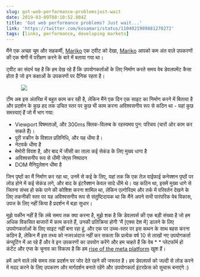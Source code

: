 ```yaml
---
slug: got-web-performance-problemsjust-wait
date: 2019-03-09T08:10:52.804Z
title: 'Got web performance problems? Just wait...'
link: 'https://twitter.com/kosamari/status/1104021989881270272'
tags: [links, performance, developing markets]
---
```

मैंने एक अच्छा चूम और सहकर्मी, [Mariko](https://twitter.com/kosamari) एक ट्वीट को देखा, [Mariko](https://twitter.com/kosamari) आपको कम अंत वाले उपकरणों की एक श्रेणी में परीक्षण करने के बारे में बताया गया था।

ट्वीट का संदर्भ यह है कि हम देख रहे हैं कि उपयोगकर्ताओं के लिए निर्माण करते समय वेब डेवलपमेंट कैसा होता है जो इन कक्षाओं के उपकरणों पर दैनिक रहता है।

<figure>
  <img src="/images/2019-03-09-got-web-performance-problemsjust-wait.jpeg">
</figure>

टीम अब इस अंतरिक्ष में बहुत काम कर रही है, लेकिन मैंने एक दिन एक साइट का निर्माण करने में बिताया है और प्रदर्शन के कुछ हद तक उचित स्तर पर कुछ भी काम करना अविश्वसनीय रूप से कठिन था - यहां कुछ समस्याएं हैं जो मैं भाग गया:

* Viewport विषमताओं, और 300ms क्लिक-विलम्ब के रहस्यमय पुन: परिचय (चारों ओर काम कर सकते हैं)।
* पूरी स्क्रीन के विशाल प्रतिनिधि, और यह धीमा है।
* नेटवर्क धीमा है
* मेमोरी विवश है, और बाद में जीसी का ताला कई सेकंड के लिए मुख्य धागा है
* अविश्वसनीय रूप से धीमी जेएस निष्पादन
* DOM मैनिपुलेशन धीमा है

जिन पृष्ठों का मैं निर्माण कर रहा था, उनमें से कई के लिए, यहां तक कि एक तेज़ वाईफाई कनेक्शन पृष्ठों पर लोड होने में कई सेकंड लगे, और बाद के इंटरैक्शन केवल सादे धीमे थे। यह कठिन था, इसमें मुख्य धागे से जितना संभव हो सके पाने की कोशिश करना शामिल था, लेकिन एल्गोरिदम और तर्क में परिवर्तन देखने के लिए तकनीकी स्तर पर यह अविश्वसनीय रूप से संतुष्टिदायक था कि मैंने अपने सभी पारंपरिक वेब विकास, उपज के लिए नहीं किया है प्रदर्शन में बड़ा सुधार।

मुझे यकीन नहीं है कि लंबे समय तक क्या करना है, मुझे शक है कि डेवलपर्स की एक बड़ी संख्या है जो हम अधिक विकसित बाजारों में काम करते हैं, उनकी प्रतिक्रिया होगी &#39;मैं [एक्स देश में] डालने के लिए उपयोगकर्ताओं के लिए साइट नहीं बना रहा हूं, और एक पर उच्च-स्तर पर इस कथन के साथ बहस करना कठिन है, लेकिन मैं इस तथ्य को नजरअंदाज नहीं कर सकता कि प्रत्येक वर्ष 10 से लाखों नए उपयोगकर्ता कंप्यूटिंग में आ रहे हैं और वे इन उपकरणों का उपयोग करेंगे और हम चाहते हैं कि वेब * * प्लेटफॉर्म हो कंटेंट और एप्स के चुनाव का विकल्प है कि हम [rise of the meta platform](https://paul.kinlan.me/rise-of-the-meta-platforms/) खुश हैं।

हमें आने वाले लंबे समय तक प्रदर्शन पर जोर देते रहने की जरूरत है। हम डेवलपर्स को जल्दी से लोड करने में मदद करने के लिए उपकरण और मार्गदर्शन बनाते रहेंगे और उपयोगकर्ता इंटरफ़ेस को सुचारू बनाएंगे :)
